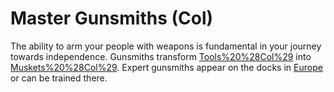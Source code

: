 # Master Gunsmiths (Col)

The ability to arm your people with weapons is fundamental in your journey towards independence. Gunsmiths transform [Tools%20%28Col%29](tools) into [Muskets%20%28Col%29](muskets). Expert gunsmiths appear on the docks in [Europe](Europe) or can be trained there.
